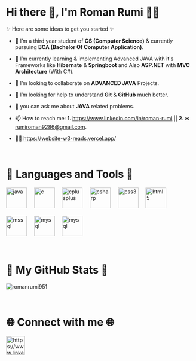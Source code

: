 <h1>Hi there 👋, I'm Roman Rumi 🙋‍♂️</h1>


<!--**<i>RomanRumi951/RomanRumi951** is a ✨ _<b>special</b>_ ✨ repository because its `README.md` (this file) appears on your GitHub profile</i>.-->

✨ Here are some ideas to get you started ✨

- 🎫 I’m a third year student of <b>CS (Computer Science)</b> & currently pursuing <b>BCA (Bachelor Of Computer Application)</b>.

- 🌱 I’m currently learning & implementing Advanced JAVA with it's Frameworks like <b>Hibernate</b> & <b>Springboot</b> and Also <b>ASP.NET</b> with <b>MVC Architecture</b> (With C#).

- 👯 I’m looking to collaborate on <b>ADVANCED JAVA</b> Projects.

- 🤔 I’m looking for help to understand <b>Git</b> & <b>GitHub</b> much better.

- 💬 you can ask me about <b>JAVA</b> related problems.

- 📫 How to reach me: <b>1. </b> <a>https://www.linkedin.com/in/roman-rumi</a> || <b>2. </b> &#x2709; rumiroman9286@gmail.com.

- 🐱‍🐉 <a>https://website-w3-reads.vercel.app/</a>

<br>
<h1>🚩 Languages and Tools 🚩</h1>
<p align="left"><a> <img src="https://brandslogos.com/wp-content/uploads/images/large/java-logo-1.png" alt="java" width="55" height="55"/> </a> &nbsp; &nbsp;  <a><img src="https://img.icons8.com/?size=512&id=40670&format=png" alt="c" width="55" height="55"/></a> &nbsp; &nbsp; <a><img src="https://img.icons8.com/?size=512&id=40669&format=png" alt="cplusplus" width="55" height="55"/> </a> &nbsp; &nbsp; <a> <img src="https://img.icons8.com/?size=512&id=45490&format=png" alt="csharp" width="55" height="55"/> </a> &nbsp; &nbsp; <a> <img src="https://img.icons8.com/?size=512&id=3BTBsJs5myRy&format=png" alt="css3" width="55" height="55"/> </a> &nbsp; &nbsp; <a> <img src="https://img.icons8.com/?size=512&id=20909&format=png" alt="html5" width="55" height="55"/> </a> &nbsp; &nbsp; <br><br> <a> <img src="https://img.icons8.com/?size=512&id=laYYF3dV0Iew&format=png" alt="mssql" width="55" height="55"/> </a> &nbsp; &nbsp; <a> <img src="https://img.icons8.com/?size=512&id=UFXRpPFebwa2&format=png" alt="mysql" width="55" height="55"/> </a>&nbsp; &nbsp; <a> <img src="https://img.icons8.com/?size=512&id=39913&format=png" alt="mysql" width="55" height="55"/> </a> </p>
<br>
<h1>🎯 My GitHub Stats 🎯</h3>
<p><img align="center" src="https://github-readme-streak-stats.herokuapp.com/?user=romanrumi951&" alt="romanrumi951" /></p>
<br>
<h1>🌐 Connect with me 🌐</h3>
<p align="left">
<a href="https://www.linkedin.com/in/roman-rumi/" target="blank"><img align="center" src="https://img.icons8.com/?size=512&id=xuvGCOXi8Wyg&format=png" alt="https://www.linkedin.com/in/roman-rumi/" height="50" width="50" /></a>
</p>
